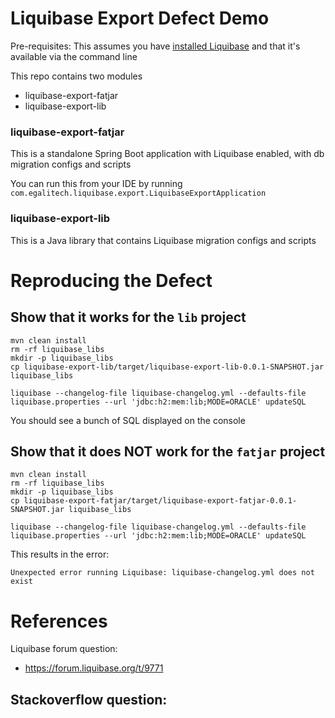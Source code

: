 Liquibase Export Defect Demo
============================

Pre-requisites: This assumes you have [installed Liquibase](https://docs.liquibase.com/start/install/home.html) and that it's available via the command line

This repo contains two modules
- liquibase-export-fatjar
- liquibase-export-lib

### liquibase-export-fatjar

This is a standalone Spring Boot application with Liquibase enabled, with db migration configs and scripts

You can run this from your IDE by running `com.egalitech.liquibase.export.LiquibaseExportApplication`

### liquibase-export-lib

This is a Java library that contains Liquibase migration configs and scripts

Reproducing the Defect
======================

Show that it works for the `lib` project
----------------------------------------

```
mvn clean install
rm -rf liquibase_libs
mkdir -p liquibase_libs
cp liquibase-export-lib/target/liquibase-export-lib-0.0.1-SNAPSHOT.jar liquibase_libs

liquibase --changelog-file liquibase-changelog.yml --defaults-file liquibase.properties --url 'jdbc:h2:mem:lib;MODE=ORACLE' updateSQL
```

You should see a bunch of SQL displayed on the console

Show that it does NOT work for the `fatjar` project
---------------------------------------------------

```
mvn clean install
rm -rf liquibase_libs
mkdir -p liquibase_libs
cp liquibase-export-fatjar/target/liquibase-export-fatjar-0.0.1-SNAPSHOT.jar liquibase_libs

liquibase --changelog-file liquibase-changelog.yml --defaults-file liquibase.properties --url 'jdbc:h2:mem:lib;MODE=ORACLE' updateSQL
```

This results in the error:
```
Unexpected error running Liquibase: liquibase-changelog.yml does not exist
```

References
==========

Liquibase forum question:
- https://forum.liquibase.org/t/9771

Stackoverflow question:
- 